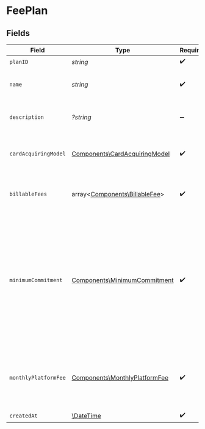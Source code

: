 # FeePlan


## Fields

| Field                                                                                                                                               | Type                                                                                                                                                | Required                                                                                                                                            | Description                                                                                                                                         | Example                                                                                                                                             |
| --------------------------------------------------------------------------------------------------------------------------------------------------- | --------------------------------------------------------------------------------------------------------------------------------------------------- | --------------------------------------------------------------------------------------------------------------------------------------------------- | --------------------------------------------------------------------------------------------------------------------------------------------------- | --------------------------------------------------------------------------------------------------------------------------------------------------- |
| `planID`                                                                                                                                            | *string*                                                                                                                                            | :heavy_check_mark:                                                                                                                                  | N/A                                                                                                                                                 |                                                                                                                                                     |
| `name`                                                                                                                                              | *string*                                                                                                                                            | :heavy_check_mark:                                                                                                                                  | The name of the fee plan.                                                                                                                           | Fixed Rate Merchant Plan                                                                                                                            |
| `description`                                                                                                                                       | *?string*                                                                                                                                           | :heavy_minus_sign:                                                                                                                                  | A description of the fee plan.                                                                                                                      |                                                                                                                                                     |
| `cardAcquiringModel`                                                                                                                                | [Components\CardAcquiringModel](../../Models/Components/CardAcquiringModel.md)                                                                      | :heavy_check_mark:                                                                                                                                  | Specifies the card processing pricing model                                                                                                         |                                                                                                                                                     |
| `billableFees`                                                                                                                                      | array<[Components\BillableFee](../../Models/Components/BillableFee.md)>                                                                             | :heavy_check_mark:                                                                                                                                  | Additional usage-based fees for this plan.                                                                                                          |                                                                                                                                                     |
| `minimumCommitment`                                                                                                                                 | [Components\MinimumCommitment](../../Models/Components/MinimumCommitment.md)                                                                        | :heavy_check_mark:                                                                                                                                  | The minimum spending amount that must be met in the billing period. If actual usage is below the minimum amount, account is charged the difference. |                                                                                                                                                     |
| `monthlyPlatformFee`                                                                                                                                | [Components\MonthlyPlatformFee](../../Models/Components/MonthlyPlatformFee.md)                                                                      | :heavy_check_mark:                                                                                                                                  | Fixed recurring amount paid in the billing period regardless of usage.                                                                              |                                                                                                                                                     |
| `createdAt`                                                                                                                                         | [\DateTime](https://www.php.net/manual/en/class.datetime.php)                                                                                       | :heavy_check_mark:                                                                                                                                  | N/A                                                                                                                                                 |                                                                                                                                                     |